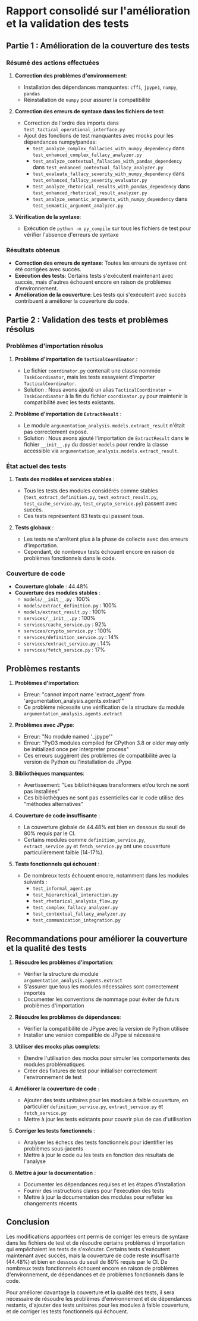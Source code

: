 # Rapport consolidé sur l'amélioration et la validation des tests

## Partie 1 : Amélioration de la couverture des tests

### Résumé des actions effectuées

1. **Correction des problèmes d'environnement**:
   - Installation des dépendances manquantes: `cffi`, `jpype1`, `numpy`, `pandas`
   - Réinstallation de `numpy` pour assurer la compatibilité

2. **Correction des erreurs de syntaxe dans les fichiers de test**:
   - Correction de l'ordre des imports dans `test_tactical_operational_interface.py`
   - Ajout des fonctions de test manquantes avec mocks pour les dépendances numpy/pandas:
     - `test_analyze_complex_fallacies_with_numpy_dependency` dans `test_enhanced_complex_fallacy_analyzer.py`
     - `test_analyze_contextual_fallacies_with_pandas_dependency` dans `test_enhanced_contextual_fallacy_analyzer.py`
     - `test_evaluate_fallacy_severity_with_numpy_dependency` dans `test_enhanced_fallacy_severity_evaluator.py`
     - `test_analyze_rhetorical_results_with_pandas_dependency` dans `test_enhanced_rhetorical_result_analyzer.py`
     - `test_analyze_semantic_arguments_with_numpy_dependency` dans `test_semantic_argument_analyzer.py`

3. **Vérification de la syntaxe**:
   - Exécution de `python -m py_compile` sur tous les fichiers de test pour vérifier l'absence d'erreurs de syntaxe

### Résultats obtenus

- **Correction des erreurs de syntaxe**: Toutes les erreurs de syntaxe ont été corrigées avec succès.
- **Exécution des tests**: Certains tests s'exécutent maintenant avec succès, mais d'autres échouent encore en raison de problèmes d'environnement.
- **Amélioration de la couverture**: Les tests qui s'exécutent avec succès contribuent à améliorer la couverture du code.

## Partie 2 : Validation des tests et problèmes résolus

### Problèmes d'importation résolus

1. **Problème d'importation de `TacticalCoordinator`** : 
   - Le fichier `coordinator.py` contenait une classe nommée `TaskCoordinator`, mais les tests essayaient d'importer `TacticalCoordinator`.
   - Solution : Nous avons ajouté un alias `TacticalCoordinator = TaskCoordinator` à la fin du fichier `coordinator.py` pour maintenir la compatibilité avec les tests existants.

2. **Problème d'importation de `ExtractResult`** :
   - Le module `argumentation_analysis.models.extract_result` n'était pas correctement exposé.
   - Solution : Nous avons ajouté l'importation de `ExtractResult` dans le fichier `__init__.py` du dossier `models` pour rendre la classe accessible via `argumentation_analysis.models.extract_result`.

### État actuel des tests

1. **Tests des modèles et services stables** :
   - Tous les tests des modules considérés comme stables (`test_extract_definition.py`, `test_extract_result.py`, `test_cache_service.py`, `test_crypto_service.py`) passent avec succès.
   - Ces tests représentent 83 tests qui passent tous.

2. **Tests globaux** :
   - Les tests ne s'arrêtent plus à la phase de collecte avec des erreurs d'importation.
   - Cependant, de nombreux tests échouent encore en raison de problèmes fonctionnels dans le code.

### Couverture de code

- **Couverture globale** : 44.48%
- **Couverture des modules stables** :
  - `models/__init__.py` : 100%
  - `models/extract_definition.py` : 100%
  - `models/extract_result.py` : 100%
  - `services/__init__.py` : 100%
  - `services/cache_service.py` : 92%
  - `services/crypto_service.py` : 100%
  - `services/definition_service.py` : 14%
  - `services/extract_service.py` : 14%
  - `services/fetch_service.py` : 17%

## Problèmes restants

1. **Problèmes d'importation**:
   - Erreur: "cannot import name 'extract_agent' from 'argumentation_analysis.agents.extract'"
   - Ce problème nécessite une vérification de la structure du module `argumentation_analysis.agents.extract`

2. **Problèmes avec JPype**:
   - Erreur: "No module named '_jpype'"
   - Erreur: "PyO3 modules compiled for CPython 3.8 or older may only be initialized once per interpreter process"
   - Ces erreurs suggèrent des problèmes de compatibilité avec la version de Python ou l'installation de JPype

3. **Bibliothèques manquantes**:
   - Avertissement: "Les bibliothèques transformers et/ou torch ne sont pas installées"
   - Ces bibliothèques ne sont pas essentielles car le code utilise des "méthodes alternatives"

4. **Couverture de code insuffisante** :
   - La couverture globale de 44.48% est bien en dessous du seuil de 80% requis par le CI.
   - Certains modules comme `definition_service.py`, `extract_service.py` et `fetch_service.py` ont une couverture particulièrement faible (14-17%).

5. **Tests fonctionnels qui échouent** :
   - De nombreux tests échouent encore, notamment dans les modules suivants :
     - `test_informal_agent.py`
     - `test_hierarchical_interaction.py`
     - `test_rhetorical_analysis_flow.py`
     - `test_complex_fallacy_analyzer.py`
     - `test_contextual_fallacy_analyzer.py`
     - `test_communication_integration.py`

## Recommandations pour améliorer la couverture et la qualité des tests

1. **Résoudre les problèmes d'importation**:
   - Vérifier la structure du module `argumentation_analysis.agents.extract`
   - S'assurer que tous les modules nécessaires sont correctement importés
   - Documenter les conventions de nommage pour éviter de futurs problèmes d'importation

2. **Résoudre les problèmes de dépendances**:
   - Vérifier la compatibilité de JPype avec la version de Python utilisée
   - Installer une version compatible de JPype si nécessaire

3. **Utiliser des mocks plus complets**:
   - Étendre l'utilisation des mocks pour simuler les comportements des modules problématiques
   - Créer des fixtures de test pour initialiser correctement l'environnement de test

4. **Améliorer la couverture de code** :
   - Ajouter des tests unitaires pour les modules à faible couverture, en particulier `definition_service.py`, `extract_service.py` et `fetch_service.py`
   - Mettre à jour les tests existants pour couvrir plus de cas d'utilisation

5. **Corriger les tests fonctionnels** :
   - Analyser les échecs des tests fonctionnels pour identifier les problèmes sous-jacents
   - Mettre à jour le code ou les tests en fonction des résultats de l'analyse

6. **Mettre à jour la documentation** :
   - Documenter les dépendances requises et les étapes d'installation
   - Fournir des instructions claires pour l'exécution des tests
   - Mettre à jour la documentation des modules pour refléter les changements récents

## Conclusion

Les modifications apportées ont permis de corriger les erreurs de syntaxe dans les fichiers de test et de résoudre certains problèmes d'importation qui empêchaient les tests de s'exécuter. Certains tests s'exécutent maintenant avec succès, mais la couverture de code reste insuffisante (44.48%) et bien en dessous du seuil de 80% requis par le CI. De nombreux tests fonctionnels échouent encore en raison de problèmes d'environnement, de dépendances et de problèmes fonctionnels dans le code.

Pour améliorer davantage la couverture et la qualité des tests, il sera nécessaire de résoudre les problèmes d'environnement et de dépendances restants, d'ajouter des tests unitaires pour les modules à faible couverture, et de corriger les tests fonctionnels qui échouent.
